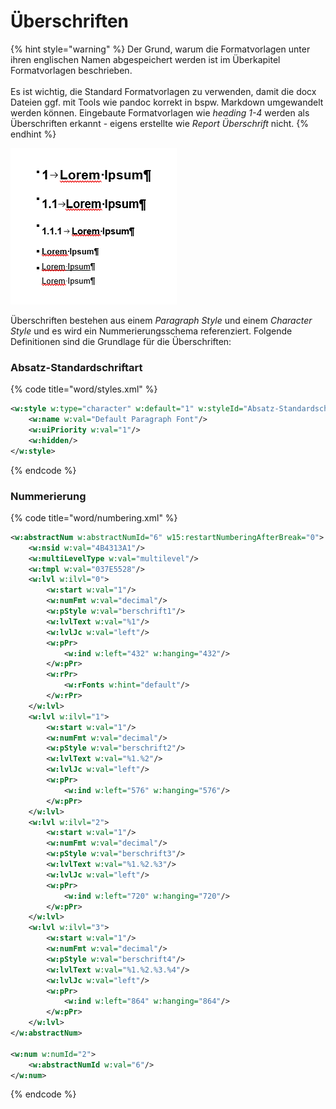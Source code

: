 # Überschriften

{% hint style="warning" %}
Der Grund, warum die Formatvorlagen unter ihren englischen Namen abgespeichert werden ist im Überkapitel Formatvorlagen beschrieben.\
\
Es ist wichtig, die Standard Formatvorlagen zu verwenden, damit die docx Dateien ggf. mit Tools wie pandoc korrekt in bspw. Markdown umgewandelt werden können. Eingebaute Formatvorlagen wie _heading 1-4_ werden als Überschriften erkannt - eigens erstellte wie _Report Überschrift_ nicht.
{% endhint %}

![](<../../../.gitbook/assets/image (3) (1).png>)

Überschriften bestehen aus einem _Paragraph Style_ und einem _Character Style_ und es wird ein Nummerierungsschema referenziert. Folgende Definitionen sind die Grundlage für die Überschriften:

### Absatz-Standardschriftart

{% code title="word/styles.xml" %}
```xml
<w:style w:type="character" w:default="1" w:styleId="Absatz-Standardschriftart">
    <w:name w:val="Default Paragraph Font"/>
    <w:uiPriority w:val="1"/>
    <w:hidden/>
</w:style>
```
{% endcode %}

### Nummerierung

{% code title="word/numbering.xml" %}
```xml
<w:abstractNum w:abstractNumId="6" w15:restartNumberingAfterBreak="0">
    <w:nsid w:val="4B4313A1"/>
    <w:multiLevelType w:val="multilevel"/>
    <w:tmpl w:val="037E5528"/>
    <w:lvl w:ilvl="0">
        <w:start w:val="1"/>
        <w:numFmt w:val="decimal"/>
        <w:pStyle w:val="berschrift1"/>
        <w:lvlText w:val="%1"/>
        <w:lvlJc w:val="left"/>
        <w:pPr>
            <w:ind w:left="432" w:hanging="432"/>
        </w:pPr>
        <w:rPr>
            <w:rFonts w:hint="default"/>
        </w:rPr>
    </w:lvl>
    <w:lvl w:ilvl="1">
        <w:start w:val="1"/>
        <w:numFmt w:val="decimal"/>
        <w:pStyle w:val="berschrift2"/>
        <w:lvlText w:val="%1.%2"/>
        <w:lvlJc w:val="left"/>
        <w:pPr>
            <w:ind w:left="576" w:hanging="576"/>
        </w:pPr>
    </w:lvl>
    <w:lvl w:ilvl="2">
        <w:start w:val="1"/>
        <w:numFmt w:val="decimal"/>
        <w:pStyle w:val="berschrift3"/>
        <w:lvlText w:val="%1.%2.%3"/>
        <w:lvlJc w:val="left"/>
        <w:pPr>
            <w:ind w:left="720" w:hanging="720"/>
        </w:pPr>
    </w:lvl>
    <w:lvl w:ilvl="3">
        <w:start w:val="1"/>
        <w:numFmt w:val="decimal"/>
        <w:pStyle w:val="berschrift4"/>
        <w:lvlText w:val="%1.%2.%3.%4"/>
        <w:lvlJc w:val="left"/>
        <w:pPr>
            <w:ind w:left="864" w:hanging="864"/>
        </w:pPr>
    </w:lvl>
</w:abstractNum>

<w:num w:numId="2">
    <w:abstractNumId w:val="6"/>
</w:num>
```
{% endcode %}
